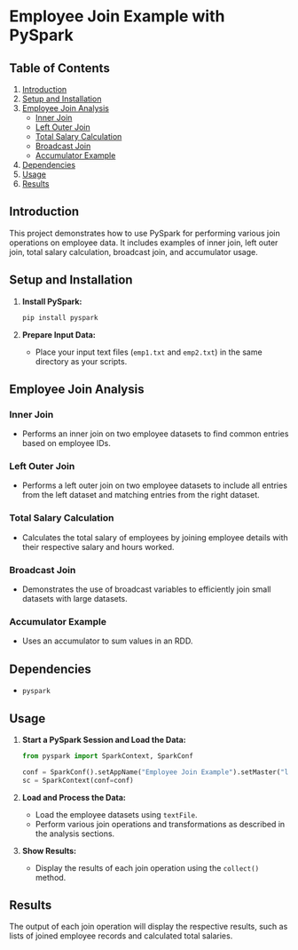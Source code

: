 # Employee Join Example with PySpark

## Table of Contents
1. [Introduction](#introduction)
2. [Setup and Installation](#setup-and-installation)
3. [Employee Join Analysis](#employee-join-analysis)
   - [Inner Join](#inner-join)
   - [Left Outer Join](#left-outer-join)
   - [Total Salary Calculation](#total-salary-calculation)
   - [Broadcast Join](#broadcast-join)
   - [Accumulator Example](#accumulator-example)
4. [Dependencies](#dependencies)
5. [Usage](#usage)
6. [Results](#results)

## Introduction
This project demonstrates how to use PySpark for performing various join operations on employee data. It includes examples of inner join, left outer join, total salary calculation, broadcast join, and accumulator usage.

## Setup and Installation
1. **Install PySpark:**
    ```sh
    pip install pyspark
    ```

2. **Prepare Input Data:**
    - Place your input text files (`emp1.txt` and `emp2.txt`) in the same directory as your scripts.

## Employee Join Analysis

### Inner Join
- Performs an inner join on two employee datasets to find common entries based on employee IDs.

### Left Outer Join
- Performs a left outer join on two employee datasets to include all entries from the left dataset and matching entries from the right dataset.

### Total Salary Calculation
- Calculates the total salary of employees by joining employee details with their respective salary and hours worked.

### Broadcast Join
- Demonstrates the use of broadcast variables to efficiently join small datasets with large datasets.

### Accumulator Example
- Uses an accumulator to sum values in an RDD.

## Dependencies
- `pyspark`

## Usage
1. **Start a PySpark Session and Load the Data:**
    ```python
    from pyspark import SparkContext, SparkConf

    conf = SparkConf().setAppName("Employee Join Example").setMaster("local[*]")
    sc = SparkContext(conf=conf)
    ```

2. **Load and Process the Data:**
    - Load the employee datasets using `textFile`.
    - Perform various join operations and transformations as described in the analysis sections.

3. **Show Results:**
    - Display the results of each join operation using the `collect()` method.

## Results
The output of each join operation will display the respective results, such as lists of joined employee records and calculated total salaries.
